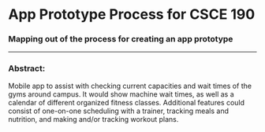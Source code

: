 # App Prototype Process for CSCE 190

### Mapping out of the process for creating an app prototype

---

### Abstract:

Mobile app to assist with checking current capacities and wait times of the gyms around campus. It would show machine wait times, as well as a calendar of different organized fitness classes. Additional features could consist of one-on-one scheduling with a trainer, tracking meals and nutrition, and making and/or tracking workout plans.
